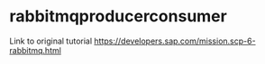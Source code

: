# rabbitmqproducerconsumer
Link to original tutorial
https://developers.sap.com/mission.scp-6-rabbitmq.html
